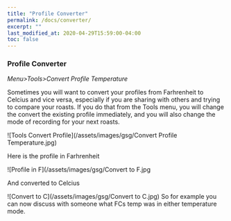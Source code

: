 ```yaml
---
title: "Profile Converter"
permalink: /docs/converter/
excerpt: ""
last_modified_at: 2020-04-29T15:59:00-04:00
toc: false
---
```


### Profile Converter

*Menu>Tools>Convert Profile Temperature*

Sometimes you will want to convert your profiles from Farhrenheit to Celcius and vice versa, especially if you are sharing with others and trying to compare your roasts.  If you do that from the Tools menu, you will change the convert the existing profile immediately, and you will also change the mode of recording for your next roasts. 

![Tools Convert Profile](/assets/images/gsg/Convert Profile Temperature.jpg)

Here is the profile in Farhrenheit

![Profile in F](/assets/images/gsg/Convert to F.jpg

And converted to Celcius

![Convert to C](/assets/images/gsg/Convert to C.jpg)
So for example you can now discuss with someone what FCs temp was in either temperature mode.  

